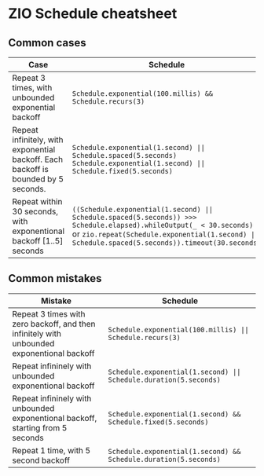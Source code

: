 # ZIO Schedule cheatsheet

## Common cases

Case | Schedule 
----------|---------
Repeat 3 times, with unbounded exponential backoff | `Schedule.exponential(100.millis) && Schedule.recurs(3)`
Repeat infinitely, with exponential backoff. Each backoff is bounded by 5 seconds. | ```Schedule.exponential(1.second) \|\| Schedule.spaced(5.seconds)``` `Schedule.exponential(1.second) \|\| Schedule.fixed(5.seconds)`
Repeat within 30 seconds, with exponentional backoff [1..5] seconds | `((Schedule.exponential(1.second) \|\| Schedule.spaced(5.seconds)) >>> Schedule.elapsed).whileOutput(_ < 30.seconds)` or `zio.repeat(Schedule.exponential(1.second) \|\| Schedule.spaced(5.seconds)).timeout(30.seconds)`



## Common mistakes
Mistake | Schedule 
----------|---------
Repeat 3 times with zero backoff, and then infinitely with unbounded exponentional backoff | `Schedule.exponential(100.millis) \|\| Schedule.recurs(3)`
Repeat infininely with unbounded exponentional backoff | `Schedule.exponential(1.second) \|\| Schedule.duration(5.seconds)`
Repeat infininely with unbounded exponentional backoff, starting from 5 seconds | `Schedule.exponential(1.second) && Schedule.fixed(5.seconds)`
Repeat 1 time, with 5 second backoff | `Schedule.exponential(1.second) && Schedule.duration(5.seconds)`
